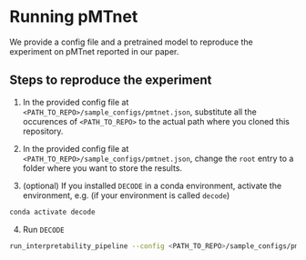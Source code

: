 # Running pMTnet

We provide a config file and a pretrained model to reproduce 
the experiment on pMTnet reported in our paper. 

## Steps to reproduce the experiment

1. In the provided config file at `<PATH_TO_REPO>/sample_configs/pmtnet.json`, 
   substitute all the occurences of `<PATH_TO_REPO>` to the actual path where you cloned this repository.
   
2. In the provided config file at `<PATH_TO_REPO>/sample_configs/pmtnet.json`, change the `root` entry to a folder where you want to store the results.

3. (optional) If you installed `DECODE` in a conda environment, activate the environment, e.g.
   (if your environment is called `decode`)
   
```bash
conda activate decode
```

4. Run `DECODE`

```bash
run_interpretability_pipeline --config <PATH_TO_REPO>/sample_configs/pmtnet.json
```

